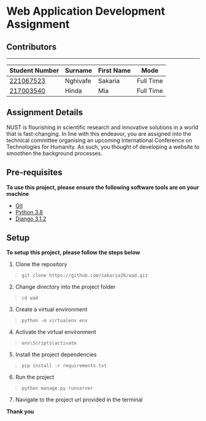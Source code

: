 # Web Application Development Assignment


## Contributors
---
| Student Number | Surname | First Name | Mode|
| ----------- | ----------- |----------- | ----------- | 
| [221067523](https://elearning.nust.na/user/profile.php?id=5950) | Nghivafe | Sakaria | Full Time|  |
|  [217003540](https://elearning.nust.na/user/profile.php?id=7522)  | Hinda | Mia | Full Time|

## Assignment Details
NUST is flourishing in scientific research and innovative solutions in a world that is
fast-changing. In line with this endeavor, you are assigned into the technical committee organising an upcoming International Conference on Technologies for Humanity.
As such, you thought of developing a website to smoothen the background processes.

## Pre-requisites
**To use this project, please ensure the following software tools are on your machine**
- [Git](https://git-scm.com/downloads)
- [Python 3.8](https://www.python.org/downloads/)
- [Django 3.1.2](https://www.djangoproject.com/download/)

## Setup
**To setup this project, please follow the steps below**
1. Clone the repository
> `git clone https://github.com/sakaria26/wad.git`
2. Change directory into the project folder
> `cd wad`
3. Create a virtual environment
> `python -m virtualenv env`
4. Activate the virtual environment
> `env\Scripts\activate`
5. Install the project dependencies
> `pip install -r requirements.txt`
6. Run the project
> `python manage.py runserver`
7. Navigate to the project url provided in the terminal

**Thank you**



